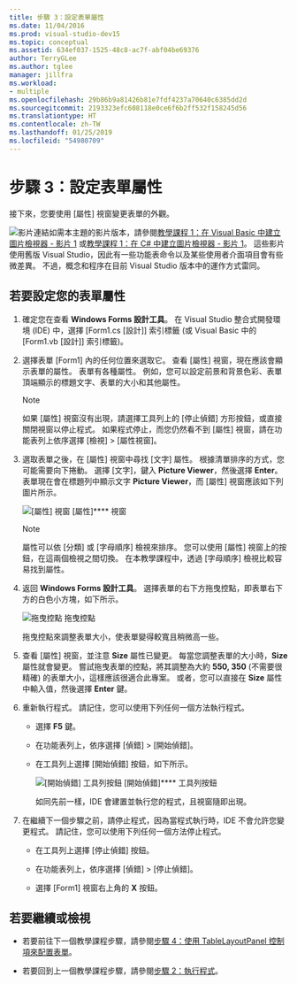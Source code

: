 ```yaml
---
title: 步驟 3：設定表單屬性
ms.date: 11/04/2016
ms.prod: visual-studio-dev15
ms.topic: conceptual
ms.assetid: 634ef037-1525-48c8-ac7f-abf04be69376
author: TerryGLee
ms.author: tglee
manager: jillfra
ms.workload:
- multiple
ms.openlocfilehash: 29b86b9a81426b81e7fdf4237a70640c6385dd2d
ms.sourcegitcommit: 2193323efc608118e0ce6f6b2ff532f158245d56
ms.translationtype: HT
ms.contentlocale: zh-TW
ms.lasthandoff: 01/25/2019
ms.locfileid: "54980709"
---
```

# <a name="step-3-set-your-form-properties"></a>步驟 3：設定表單屬性
接下來，您要使用 [屬性] 視窗變更表單的外觀。

 ![影片連結](../data-tools/media/playvideo.gif)如需本主題的影片版本，請參閱[教學課程 1：在 Visual Basic 中建立圖片檢視器 - 影片 1](http://go.microsoft.com/fwlink/?LinkId=205209) 或[教學課程 1：在 C# 中建立圖片檢視器 - 影片 1](http://go.microsoft.com/fwlink/?LinkId=205199)。 這些影片使用舊版 Visual Studio，因此有一些功能表命令以及某些使用者介面項目會有些微差異。 不過，概念和程序在目前 Visual Studio 版本中的運作方式雷同。

## <a name="to-set-your-form-properties"></a>若要設定您的表單屬性

1. 確定您在查看 **Windows Forms 設計工具**。 在 Visual Studio 整合式開發環境 (IDE) 中，選擇 [Form1.cs [設計]] 索引標籤 (或 Visual Basic 中的 [Form1.vb [設計]] 索引標籤)。

2. 選擇表單 [Form1] 內的任何位置來選取它。 查看 [屬性] 視窗，現在應該會顯示表單的屬性。 表單有各種屬性。 例如，您可以設定前景和背景色彩、表單頂端顯示的標題文字、表單的大小和其他屬性。

   > [!NOTE]
   >  如果 [屬性] 視窗沒有出現，請選擇工具列上的 [停止偵錯] 方形按鈕，或直接關閉視窗以停止程式。 如果程式停止，而您仍然看不到 [屬性] 視窗，請在功能表列上依序選擇 [檢視] > [屬性視窗]。

3. 選取表單之後，在 [屬性] 視窗中尋找 [文字] 屬性。 根據清單排序的方式，您可能需要向下捲動。 選擇 [文字]，鍵入 **Picture Viewer**，然後選擇 **Enter**。  表單現在會在標題列中顯示文字 **Picture Viewer**，而 [屬性] 視窗應該如下列圖片所示。

    ![[屬性] 視窗](../ide/media/express_edittextproperty.png)
   [屬性]**** 視窗

   > [!NOTE]
   >  屬性可以依 [分類] 或 [字母順序] 檢視來排序。 您可以使用 [屬性] 視窗上的按鈕，在這兩個檢視之間切換。 在本教學課程中，透過 [字母順序] 檢視比較容易找到屬性。

4. 返回 **Windows Forms 設計工具**。 選擇表單的右下方拖曳控點，即表單右下方的白色小方塊，如下所示。

    ![拖曳控點](../ide/media/express_bottomrt_drag.png) 拖曳控點

    拖曳控點來調整表單大小，使表單變得較寬且稍微高一些。

5. 查看 [屬性] 視窗，並注意 **Size** 屬性已變更。 每當您調整表單的大小時，**Size** 屬性就會變更。 嘗試拖曳表單的控點，將其調整為大約 **550, 350** (不需要很精確) 的表單大小，這樣應該很適合此專案。 或者，您可以直接在 **Size** 屬性中輸入值，然後選擇 **Enter** 鍵。

6. 重新執行程式。 請記住，您可以使用下列任何一個方法執行程式。

   - 選擇 **F5** 鍵。

   - 在功能表列上，依序選擇 [偵錯] > [開始偵錯]。

   - 在工具列上選擇 [開始偵錯] 按鈕，如下所示。

      ![[開始偵錯] 工具列按鈕](../ide/media/express_icondebug.png)
     [開始偵錯]**** 工具列按鈕

     如同先前一樣，IDE 會建置並執行您的程式，且視窗隨即出現。

7. 在繼續下一個步驟之前，請停止程式，因為當程式執行時，IDE 不會允許您變更程式。 請記住，您可以使用下列任何一個方法停止程式。

   -   在工具列上選擇 [停止偵錯] 按鈕。

   -   在功能表列上，依序選擇 [偵錯] > [停止偵錯]。

   -   選擇 [Form1] 視窗右上角的 **X** 按鈕。

## <a name="to-continue-or-review"></a>若要繼續或檢視

-   若要前往下一個教學課程步驟，請參閱[步驟 4：使用 TableLayoutPanel 控制項來配置表單](../ide/step-4-lay-out-your-form-with-a-tablelayoutpanel-control.md)。

-   若要回到上一個教學課程步驟，請參閱[步驟 2：執行程式](../ide/step-2-run-your-program.md)。
